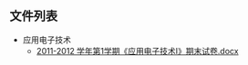 

## 文件列表

- 应用电子技术
    - [2011-2012 学年第1学期《应用电子技术Ⅰ》期末试卷.docx](https://github.com/Open-BJUT/BJUT-Helper/raw/master/./%E5%BA%94%E7%94%A8%E7%94%B5%E5%AD%90%E6%8A%80%E6%9C%AF/2011-2012%20%E5%AD%A6%E5%B9%B4%E7%AC%AC1%E5%AD%A6%E6%9C%9F%E3%80%8A%E5%BA%94%E7%94%A8%E7%94%B5%E5%AD%90%E6%8A%80%E6%9C%AF%E2%85%A0%E3%80%8B%E6%9C%9F%E6%9C%AB%E8%AF%95%E5%8D%B7.docx)
